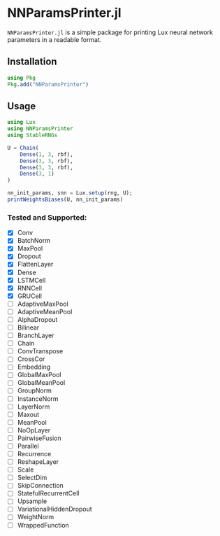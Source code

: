 # NNParamsPrinter.jl

`NNParamsPrinter.jl` is a simple package for printing Lux neural network parameters in a readable format.

## Installation

```julia
using Pkg
Pkg.add("NNParamsPrinter")
```

## Usage

```julia
using Lux
using NNParamsPrinter
using StableRNGs

U = Chain(
    Dense(1, 3, rbf),
    Dense(3, 3, rbf),
    Dense(3, 3, rbf),
    Dense(3, 1)
)

nn_init_params, snn = Lux.setup(rng, U);
printWeightsBiases(U, nn_init_params)
```
### Tested and Supported:
- [x] Conv
- [x] BatchNorm
- [x] MaxPool
- [x] Dropout
- [x] FlattenLayer
- [x] Dense
- [x] LSTMCell
- [x] RNNCell
- [x] GRUCell
- [ ] AdaptiveMaxPool
- [ ] AdaptiveMeanPool
- [ ] AlphaDropout
- [ ] Bilinear
- [ ] BranchLayer
- [ ] Chain
- [ ] ConvTranspose
- [ ] CrossCor
- [ ] Embedding
- [ ] GlobalMaxPool
- [ ] GlobalMeanPool
- [ ] GroupNorm
- [ ] InstanceNorm
- [ ] LayerNorm
- [ ] Maxout
- [ ] MeanPool
- [ ] NoOpLayer
- [ ] PairwiseFusion
- [ ] Parallel
- [ ] Recurrence
- [ ] ReshapeLayer
- [ ] Scale
- [ ] SelectDim
- [ ] SkipConnection
- [ ] StatefulRecurrentCell
- [ ] Upsample
- [ ] VariationalHiddenDropout
- [ ] WeightNorm
- [ ] WrappedFunction
